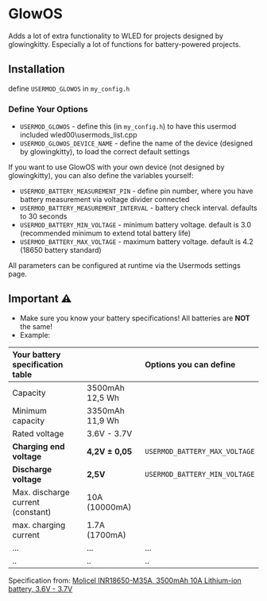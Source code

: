 # GlowOS

Adds a lot of extra functionality to WLED for projects designed by glowingkitty. Especially a lot of functions for battery-powered projects.

## Installation

define `USERMOD_GLOWOS` in `my_config.h`

### Define Your Options

* `USERMOD_GLOWOS`                                 - define this (in `my_config.h`) to have this usermod included wled00\usermods_list.cpp
* `USERMOD_GLOWOS_DEVICE_NAME`                - define the name of the device (designed by glowingkitty), to load the correct default settings

If you want to use GlowOS with your own device (not designed by glowingkitty), you can also define the variables yourself:
* `USERMOD_BATTERY_MEASUREMENT_PIN`                - define pin number, where you have battery measurement via voltage divider connected
* `USERMOD_BATTERY_MEASUREMENT_INTERVAL`           - battery check interval. defaults to 30 seconds
* `USERMOD_BATTERY_MIN_VOLTAGE`                    - minimum battery voltage. default is 3.0 (recommended minimum to extend total battery life)
* `USERMOD_BATTERY_MAX_VOLTAGE`                    - maximum battery voltage. default is 4.2 (18650 battery standard)

All parameters can be configured at runtime via the Usermods settings page.

## Important :warning:
* Make sure you know your battery specifications! All batteries are **NOT** the same!
* Example:

| Your battery specification table  |                 | Options you can define        | 
| :-------------------------------- |:--------------- | :---------------------------- |
| Capacity                          | 3500mAh 12,5 Wh |                               |
| Minimum capacity                  | 3350mAh 11,9 Wh |                               |
| Rated voltage                     | 3.6V - 3.7V     |                               |
| **Charging end voltage**          | **4,2V ± 0,05** | `USERMOD_BATTERY_MAX_VOLTAGE` |
| **Discharge voltage**             | **2,5V**        | `USERMOD_BATTERY_MIN_VOLTAGE` |
| Max. discharge current (constant) | 10A (10000mA)   |                               |
| max. charging current             | 1.7A (1700mA)   |                               |
| ...                               | ...             | ...                           |
| ..                                | ..              | ..                            |

Specification from:  [Molicel INR18650-M35A, 3500mAh 10A Lithium-ion battery, 3.6V - 3.7V](https://www.akkuteile.de/lithium-ionen-akkus/18650/molicel/molicel-inr18650-m35a-3500mah-10a-lithium-ionen-akku-3-6v-3-7v_100833)

